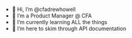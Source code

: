 - 👋 Hi, I’m @cfadrewhowell
- 👀 I’m a Product Manager @ CFA
- 🌱 I’m currently learning ALL the things
- 💞️ I’m here to skim through API documentation


